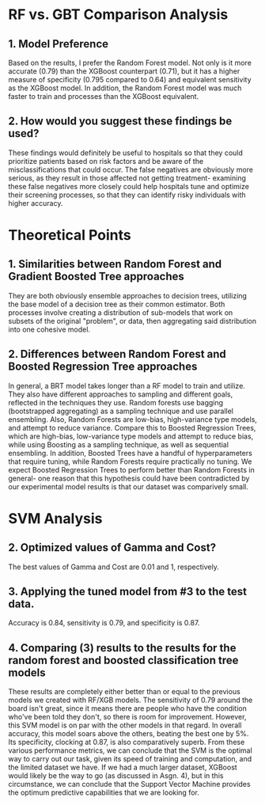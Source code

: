 # RF vs. GBT Comparison Analysis
## 1. Model Preference

Based on the results, I prefer the Random Forest model. Not only is it more accurate (0.79) than the XGBoost counterpart (0.71), but it has a higher measure of specificity (0.795 compared to 0.64) and equivalent sensitivity as the XGBoost model. In addition, the Random Forest model was much faster to train and processes than the XGBoost equivalent.

## 2. How would you suggest these findings be used?

These findings would definitely be useful to hospitals so that they could prioritize patients based on risk factors and be aware of the misclassifications that could occur. The false negatives are obviously more serious, as they result in those affected not getting treatment- examining these false negatives more closely could help hospitals tune and optimize their screening processes, so that they can identify risky individuals with higher accuracy.


# Theoretical Points
## 1. Similarities between Random Forest and Gradient Boosted Tree approaches

They are both obviously ensemble approaches to decision trees, utilizing the base model of a decision tree as their common estimator. Both processes involve creating a distribution of sub-models that work on subsets of the original "problem", or data, then aggregating said distribution into one cohesive model.


## 2. Differences between Random Forest and Boosted Regression Tree approaches

In general, a BRT model takes longer than a RF model to train and utilize. They also have different approaches to sampling and different goals, reflected in the techniques they use. Random forests use bagging (bootstrapped aggregating) as a sampling technique and use parallel ensembling. Also, Random Forests are low-bias, high-variance type models, and attempt to reduce variance. Compare this to Boosted Regression Trees, which are high-bias, low-variance type models and attempt to reduce bias, while using Boosting as a sampling technique, as well as sequential ensembling. In addition, Boosted Trees have a handful of hyperparameters that require tuning, while Random Forests require practically no tuning. We expect Boosted Regression Trees to perform better than Random Forests in general- one reason that this hypothesis could have been contradicted by our experimental model results is that our dataset was comparively small. 

# SVM Analysis
## 2. Optimized values of Gamma and Cost?

The best values of Gamma and Cost are 0.01 and 1, respectively.

## 3. Applying the tuned model from #3 to the test data. 

Accuracy is 0.84, sensitivity is 0.79, and specificity is 0.87. 

## 4. Comparing (3) results to the results for the random forest and boosted classification tree models

These results are completely either better than or equal to the previous models we created with RF/XGB models. 
The sensitivity of 0.79 around the board isn't great, since it means there are people who have the condition who've 
been told they don't, so there is room for improvement. However, this SVM model is on par with the other models in 
that regard. In overall accuracy, this model soars above the others, beating the best one by 5%. Its specificity, 
clocking at 0.87, is also comparatively superb. From these various performance metrics, we can conclude that the SVM 
is the optimal way to carry out our task, given its speed of training and computation, and the limited dataset we have. 
If we had a much larger dataset, XGBoost would likely be the way to go (as discussed in Asgn. 4), but in this circumstance, 
we can conclude that the Support Vector Machine provides the optimum predictive capabilities that we are looking for. 
